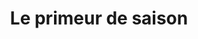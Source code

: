 ---
title: "Le primeur de saison"
url: /saint-julien-de-concelles/le-primeur-de-saison/
shop: Gemüse & Obst
---